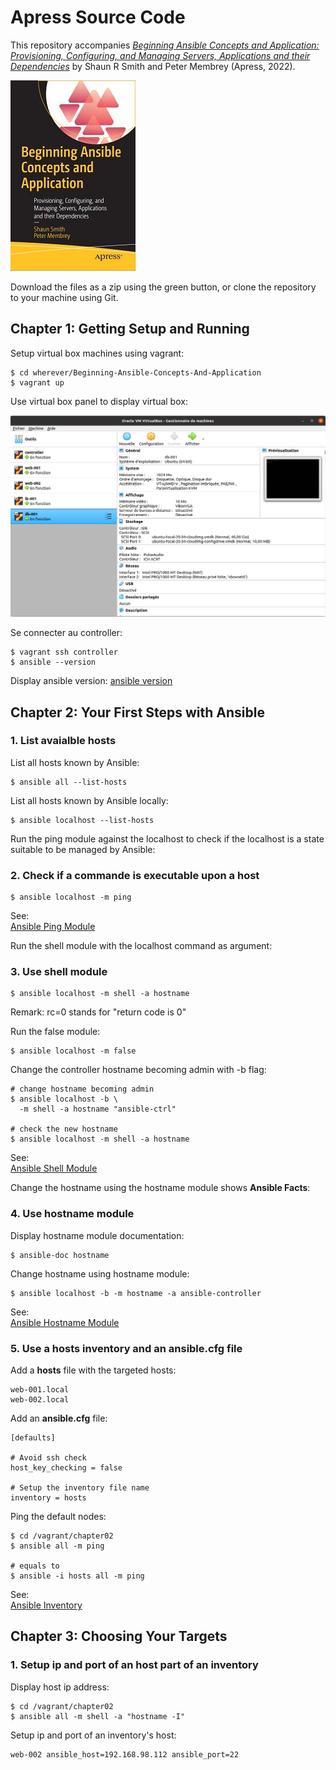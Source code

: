 # Apress Source Code

This repository accompanies [*Beginning Ansible Concepts and Application: Provisioning, Configuring, and Managing Servers, Applications and their Dependencies*](https://www.link.springer.com/book/10.1007/9781484281727) by Shaun R Smith and Peter Membrey (Apress, 2022).

[comment]: #cover
![Cover image](images/01-book-cover.JPG)

Download the files as a zip using the green button, or clone the repository to your machine using Git.

## Chapter 1: Getting Setup and Running

Setup virtual box machines using vagrant:

```shell
$ cd wherever/Beginning-Ansible-Concepts-And-Application
$ vagrant up
```

Use virtual box panel to display virtual box:

![virtual box](images/02-virtualbox-machines.png)

Se connecter au controller:
```shell
$ vagrant ssh controller
$ ansible --version
```

Display ansible version:
[ansible version](images/03-ansible-version.png)

## Chapter 2: Your First Steps with Ansible

### 1. List avaialble hosts

List all hosts known by Ansible:

```shell
$ ansible all --list-hosts
```

List all hosts known by Ansible locally:

```shell
$ ansible localhost --list-hosts
```

Run the ping module against the localhost 
to check if the localhost is a state suitable to  be managed by Ansible:

### 2. Check if a commande is executable upon a host

```shell
$ ansible localhost -m ping
```
See:  
[Ansible Ping Module](images/04-ansible-ping.png)

Run the shell module with the localhost command as argument:

### 3. Use shell module

```shell
$ ansible localhost -m shell -a hostname
```

Remark:
rc=0 stands for "return code is 0"

Run the false module:

```shell
$ ansible localhost -m false
```
Change the controller hostname becoming admin with -b flag:

```shell
# change hostname becoming admin
$ ansible localhost -b \
  -m shell -a hostname "ansible-ctrl"

# check the new hostname
$ ansible localhost -m shell -a hostname  
```
See:  
[Ansible Shell Module](images/05-ansible-shell.png)

Change the hostname using the hostname module shows **Ansible Facts**:

### 4. Use hostname module

Display hostname module documentation:

```shell
$ ansible-doc hostname
```

Change hostname using hostname module:

```shell
$ ansible localhost -b -m hostname -a ansible-controller
```

See:  
[Ansible Hostname Module](images/06-ansible-hostname.png)

### 5. Use a **hosts** inventory and an **ansible.cfg** file

Add a **hosts** file with the targeted hosts:

```
web-001.local
web-002.local
```

Add an **ansible.cfg** file:

```
[defaults]

# Avoid ssh check
host_key_checking = false

# Setup the inventory file name
inventory = hosts
```
Ping the default nodes:

```shell
$ cd /vagrant/chapter02
$ ansible all -m ping

# equals to
$ ansible -i hosts all -m ping
```

See:  
[Ansible Inventory](images/07-ansible-inventory.png)

## Chapter 3: Choosing Your Targets

### 1. Setup ip and port of an host part of an inventory

Display host ip address:

```shell
$ cd /vagrant/chapter02
$ ansible all -m shell -a "hostname -I"
```

Setup ip and port of an inventory's host:

```shell
web-002 ansible_host=192.168.98.112 ansible_port=22
 ```